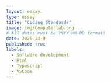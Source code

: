 ```yaml
---
layout: essay
type: essay
title: "Coding Standards"
image: img/Computerlab.png
# All dates must be YYYY-MM-DD format!
date: 2025-24-9
published: true
labels:
  - Software development
  - Html
  - Typescript
  - VSCode
---
```


